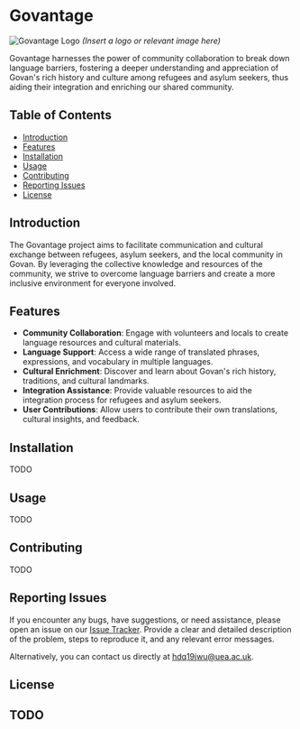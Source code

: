 # Govantage

![Govantage Logo](logo.png) *(Insert a logo or relevant image here)*

Govantage harnesses the power of community collaboration to break down language barriers, fostering a deeper understanding and appreciation of Govan's rich history and culture among refugees and asylum seekers, thus aiding their integration and enriching our shared community.

## Table of Contents

- [Introduction](#introduction)
- [Features](#features)
- [Installation](#installation)
- [Usage](#usage)
- [Contributing](#contributing)
- [Reporting Issues](#reporting-issues)
- [License](#license)

## Introduction

The Govantage project aims to facilitate communication and cultural exchange between refugees, asylum seekers, and the local community in Govan. By leveraging the collective knowledge and resources of the community, we strive to overcome language barriers and create a more inclusive environment for everyone involved.

## Features

- **Community Collaboration**: Engage with volunteers and locals to create language resources and cultural materials.
- **Language Support**: Access a wide range of translated phrases, expressions, and vocabulary in multiple languages.
- **Cultural Enrichment**: Discover and learn about Govan's rich history, traditions, and cultural landmarks.
- **Integration Assistance**: Provide valuable resources to aid the integration process for refugees and asylum seekers.
- **User Contributions**: Allow users to contribute their own translations, cultural insights, and feedback.

## Installation

TODO

## Usage

TODO

## Contributing

TODO

## Reporting Issues

If you encounter any bugs, have suggestions, or need assistance, please open an issue on our [Issue Tracker](https://github.com/your-username/govantage/issues). Provide a clear and detailed description of the problem, steps to reproduce it, and any relevant error messages.

Alternatively, you can contact us directly at [hdq19jwu@uea.ac.uk](mailto:hdq19jwu@uea.ac.uk).

## License

TODO
---

